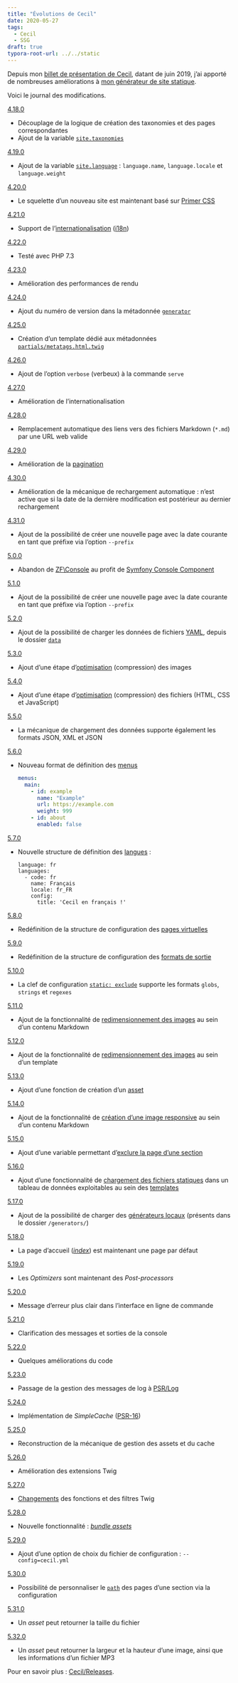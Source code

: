 ```yaml
---
title: "Évolutions de Cecil"
date: 2020-05-27
tags:
  - Cecil
  - SSG
draft: true
typora-root-url: ../../static
---
```

Depuis mon [billet de présentation de Cecil](/blog/cecil-mon-generateur-de-site-statique/), datant de juin 2019, j’ai apporté de nombreuses améliorations à [mon générateur de site statique](https://cecil.app/).

Voici le journal des modifications.
<!-- break -->
[4.18.0](https://github.com/Cecilapp/Cecil/releases/tag/4.18.0)

- Découplage de la logique de création des taxonomies et des pages correspondantes
- Ajout de la variable [`site.taxonomies`](https://cecil.app/documentation/templates/#site)

[4.19.0](https://github.com/Cecilapp/Cecil/releases/tag/4.19.0)

- Ajout de la variable [`site.language`](https://cecil.app/documentation/templates/#site-language) : `language.name`, `language.locale` et `language.weight`

[4.20.0](https://github.com/Cecilapp/Cecil/releases/tag/4.20.0)

- Le squelette d’un nouveau site est maintenant basé sur [Primer CSS](https://primer.style/css/)

[4.21.0](https://github.com/Cecilapp/Cecil/releases/tag/4.21.0)

- Support de l’[internationalisation](https://cecil.app/documentation/templates/#internationalization) ([i18n](https://fr.m.wikipedia.org/wiki/Internationalisation_(informatique)))

[4.22.0](https://github.com/Cecilapp/Cecil/releases/tag/4.22.0)

- Testé avec PHP 7.3

[4.23.0](https://github.com/Cecilapp/Cecil/releases/tag/4.23.0)

- Amélioration des performances de rendu

[4.24.0](https://github.com/Cecilapp/Cecil/releases/tag/4.24.0)

- Ajout du numéro de version dans la métadonnée [`generator`](https://github.com/Cecilapp/Cecil/blob/60b248c1b1d78f4d23836934bd0c539e1817e211/src/Renderer/Twig.php#L78)

[4.25.0](https://github.com/Cecilapp/Cecil/releases/tag/4.25.0)

- Création d’un template dédié aux métadonnées [`partials/metatags.html.twig`](https://github.com/Cecilapp/Cecil/blob/master/resources/layouts/partials/metatags.html.twig)

[4.26.0](https://github.com/Cecilapp/Cecil/releases/tag/4.26.0)

- Ajout de l’option `verbose` (verbeux) à la commande `serve`

[4.27.0](https://github.com/Cecilapp/Cecil/releases/tag/4.27.0)

- Amélioration de l’internationalisation

[4.28.0](https://github.com/Cecilapp/Cecil/releases/tag/4.28.0)

- Remplacement automatique des liens vers des fichiers Markdown (`*.md`) par une URL web valide

[4.29.0](https://github.com/Cecilapp/Cecil/releases/tag/4.29.0)

- Amélioration de la [pagination](https://cecil.app/documentation/templates/#page-pagination)

[4.30.0](https://github.com/Cecilapp/Cecil/releases/tag/4.30.0)

- Amélioration de la mécanique de rechargement automatique : n’est active que si la date de la dernière modification est postérieur au dernier rechargement

[4.31.0](https://github.com/Cecilapp/Cecil/releases/tag/4.31.0)

- Ajout de la possibilité de créer une nouvelle page avec la date courante en tant que préfixe via l’option `--prefix`

[5.0.0](https://github.com/Cecilapp/Cecil/releases/tag/5.0.0)

- Abandon de [ZF\Console](https://github.com/zfcampus/zf-console) au profit de [Symfony Console Component](https://symfony.com/doc/current/components/console.html)

[5.1.0](https://github.com/Cecilapp/Cecil/releases/tag/5.1.0)

- Ajout de la possibilité de créer une nouvelle page avec la date courante en tant que préfixe via l’option `--prefix`

[5.2.0](https://github.com/Cecilapp/Cecil/releases/tag/5.2.0)

- Ajout de la possibilité de charger les données de fichiers [YAML](https://fr.m.wikipedia.org/wiki/YAML), depuis le dossier [`data`](https://cecil.app/documentation/configuration/#data)

[5.3.0](https://github.com/Cecilapp/Cecil/releases/tag/5.3.0)

- Ajout d’une étape d’[optimisation](https://cecil.app/documentation/configuration/#postprocess) (compression) des images

[5.4.0](https://github.com/Cecilapp/Cecil/releases/tag/5.4.0)

- Ajout d’une étape d’[optimisation](https://cecil.app/documentation/configuration/#postprocess) (compression) des fichiers (HTML, CSS et JavaScript)

[5.5.0](https://github.com/Cecilapp/Cecil/releases/tag/5.5.0)

- La mécanique de chargement des données supporte également les formats JSON, XML et JSON

[5.6.0](https://github.com/Cecilapp/Cecil/releases/tag/5.6.0)

- Nouveau format de définition des [menus](https://cecil.app/documentation/configuration/#menus)

  ```yaml
  menus:
    main:
      - id: example
        name: "Example"
        url: https://example.com
        weight: 999
      - id: about
        enabled: false
  ```

[5.7.0](https://github.com/Cecilapp/Cecil/releases/tag/5.7.0)

- Nouvelle structure de définition des [langues](https://cecil.app/documentation/configuration/#languages) :

  ```
  language: fr
  languages:
    - code: fr
      name: Français
      locale: fr_FR
      config:
        title: 'Cecil en français !'
  ```

[5.8.0](https://github.com/Cecilapp/Cecil/releases/tag/5.8.0)

- Redéfinition de la structure de configuration des [pages virtuelles](https://cecil.app/documentation/configuration/#virtualpages)

[5.9.0](https://github.com/Cecilapp/Cecil/releases/tag/5.9.0)

- Redéfinition de la structure de configuration des [formats de sortie](https://cecil.app/documentation/configuration/#output)

[5.10.0](https://github.com/Cecilapp/Cecil/releases/tag/5.10.0)

- La clef de configuration [`static: exclude`](https://cecil.app/documentation/configuration/#static) supporte les formats `globs`, `strings` et `regexes`

[5.11.0](https://github.com/Cecilapp/Cecil/releases/tag/5.11.0)

- Ajout de la fonctionnalité de [redimensionnement des images](https://cecil.app/documentation/content/#images) au sein d’un contenu Markdown

[5.12.0](https://github.com/Cecilapp/Cecil/releases/tag/5.12.0)

- Ajout de la fonctionnalité de [redimensionnement des images](https://cecil.app/documentation/templates/#resize) au sein d’un template

[5.13.0](https://github.com/Cecilapp/Cecil/releases/tag/5.13.0)

- Ajout d’une fonction de création d’un [asset](https://cecil.app/documentation/templates/#asset)

[5.14.0](https://github.com/Cecilapp/Cecil/releases/tag/5.14.0)

- Ajout de la fonctionnalité de [création d’une image responsive](https://cecil.app/documentation/content/#images) au sein d’un contenu Markdown

[5.15.0](https://github.com/Cecilapp/Cecil/releases/tag/5.15.0)

- Ajout d’une variable permettant d’[exclure la page d’une section](https://cecil.app/documentation/content/#exclude)

[5.16.0](https://github.com/Cecilapp/Cecil/releases/tag/5.16.0)

- Ajout d’une fonctionnalité de [chargement des fichiers statiques](https://cecil.app/documentation/configuration/#static) dans un tableau de données exploitables au sein des [templates](https://cecil.app/documentation/templates/#site-static)

[5.17.0](https://github.com/Cecilapp/Cecil/releases/tag/5.17.0)

- Ajout de la possibilité de charger des [générateurs locaux](https://github.com/Cecilapp/Cecil/blob/fd1e5712930eb311e2a02ea5ffd45f92a84aa1d1/src/Step/PagesGenerate.php#L38) (présents dans le dossier `/generators/`)

[5.18.0](https://github.com/Cecilapp/Cecil/releases/tag/5.18.0)

- La page d’accueil ([*index*](https://github.com/Cecilapp/Cecil/blob/88d9df724a02bdc301a5dccaac8456bf0a07ffac/config/default.php#L115)) est maintenant une page par défaut

[5.19.0](https://github.com/Cecilapp/Cecil/releases/tag/5.19.0)

- Les *Optimizers* sont maintenant des *Post-processors*

[5.20.0](https://github.com/Cecilapp/Cecil/releases/tag/5.20.0)

- Message d’erreur plus clair dans l’interface en ligne de commande

[5.21.0](https://github.com/Cecilapp/Cecil/releases/tag/5.21.0)

- Clarification des messages et sorties de la console

[5.22.0](https://github.com/Cecilapp/Cecil/releases/tag/5.22.0)

- Quelques améliorations du code

[5.23.0](https://github.com/Cecilapp/Cecil/releases/tag/5.23.0)

- Passage de la gestion des messages de log à [PSR/Log](PSR/Log)

[5.24.0](https://github.com/Cecilapp/Cecil/releases/tag/5.24.0)

- Implémentation de *SimpleCache* ([PSR-16](https://www.php-fig.org/psr/psr-16/))

[5.25.0](https://github.com/Cecilapp/Cecil/releases/tag/5.25.0)

- Reconstruction de la mécanique de gestion des assets et du cache

[5.26.0](https://github.com/Cecilapp/Cecil/releases/tag/5.26.0)

- Amélioration des extensions Twig

[5.27.0](https://github.com/Cecilapp/Cecil/releases/tag/5.27.0)

- [Changements](https://github.com/Cecilapp/Cecil/pull/786) des fonctions et des filtres Twig

[5.28.0](https://github.com/Cecilapp/Cecil/releases/tag/5.28.0)

- Nouvelle fonctionnalité : [_bundle assets_](https://cecil.app/documentation/templates/#asset)

[5.29.0](https://github.com/Cecilapp/Cecil/releases/tag/5.29.0)

- Ajout d’une option de choix du fichier de configuration : `--config=cecil.yml`

[5.30.0](https://github.com/Cecilapp/Cecil/releases/tag/5.30.0)

- Possibilité de personnaliser le [`path`](https://cecil.app/documentation/configuration/#paths) des pages d’une section via la configuration

[5.31.0](https://github.com/Cecilapp/Cecil/releases/tag/5.31.0)

- Un *asset* peut retourner la taille du fichier

[5.32.0](https://github.com/Cecilapp/Cecil/releases/tag/5.32.0)

- Un *asset* peut retourner la largeur et la hauteur d’une image, ainsi que les informations d’un fichier MP3

Pour en savoir plus : [Cecil/Releases](https://github.com/cecilapp/cecil/releases).